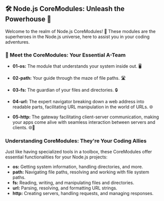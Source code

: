 ## 🛠️ Node.js CoreModules: Unleash the Powerhouse 🚀

Welcome to the realm of Node.js CoreModules! 🎉 These modules are the superheroes in the Node.js universe, here to assist you in your coding adventures.

### 🦸 Meet the CoreModules: Your Essential A-Team


- **01-os:** The module that understands your system inside out. 🖥️
- **02-path:** Your guide through the maze of file paths. 🛣️
- **03-fs:** The guardian of your files and directories. 🔒
- **04-url:** The expert navigator breaking down a web address into readable parts, facilitating URL manipulation in the world of URLs. 🌐


- **05-http:** The gateway facilitating client-server communication, making your apps come alive with seamless interaction between servers and clients. 🌐📡



### Understanding CoreModules: They're Your Coding Allies

Just like having specialized tools in a toolbox, these CoreModules offer essential functionalities for your Node.js projects:

- **os:** Getting system information, handling directories, and more.
- **path:** Navigating file paths, resolving and working with file system paths.
- **fs:** Reading, writing, and manipulating files and directories.
- **url:** Parsing, resolving, and formatting URL strings.
- **http:** Creating servers, handling requests, and managing responses.

